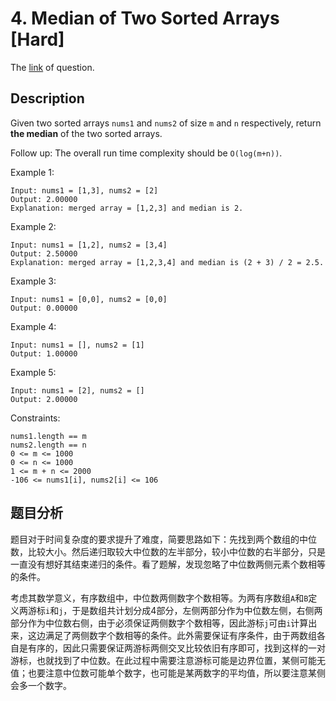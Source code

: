 # 4. Median of Two Sorted Arrays [Hard]

The [link](https://leetcode.com/problems/median-of-two-sorted-arrays/) of question.

## Description

Given two sorted arrays `nums1` and `nums2` of size `m` and `n` respectively, return **the median** of the two sorted arrays.

Follow up: The overall run time complexity should be `O(log(m+n))`.

Example 1:
```
Input: nums1 = [1,3], nums2 = [2]
Output: 2.00000
Explanation: merged array = [1,2,3] and median is 2.
```

Example 2:
```
Input: nums1 = [1,2], nums2 = [3,4]
Output: 2.50000
Explanation: merged array = [1,2,3,4] and median is (2 + 3) / 2 = 2.5.
```

Example 3:
```
Input: nums1 = [0,0], nums2 = [0,0]
Output: 0.00000
```

Example 4:
```
Input: nums1 = [], nums2 = [1]
Output: 1.00000
```

Example 5:
```
Input: nums1 = [2], nums2 = []
Output: 2.00000
```

Constraints:
```
nums1.length == m
nums2.length == n
0 <= m <= 1000
0 <= n <= 1000
1 <= m + n <= 2000
-106 <= nums1[i], nums2[i] <= 106
```

## 题目分析

题目对于时间复杂度的要求提升了难度，简要思路如下：先找到两个数组的中位数，比较大小。然后递归取较大中位数的左半部分，较小中位数的右半部分，只是一直没有想好其结束递归的条件。看了题解，发现忽略了中位数两侧元素个数相等的条件。

考虑其数学意义，有序数组中，中位数两侧数字个数相等。为两有序数组`A`和`B`定义两游标`i`和`j`，于是数组共计划分成4部分，左侧两部分作为中位数左侧，右侧两部分作为中位数右侧，由于必须保证两侧数字个数相等，因此游标`j`可由`i`计算出来，这边满足了两侧数字个数相等的条件。此外需要保证有序条件，由于两数组各自是有序的，因此只需要保证两游标两侧交叉比较依旧有序即可，找到这样的一对游标，也就找到了中位数。在此过程中需要注意游标可能是边界位置，某侧可能无值；也要注意中位数可能单个数字，也可能是某两数字的平均值，所以要注意某侧会多一个数字。
